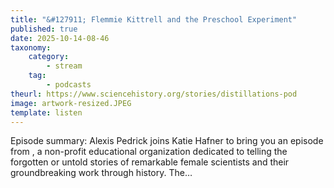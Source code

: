 ```yaml
---
title: "&#127911; Flemmie Kittrell and the Preschool Experiment"
published: true
date: 2025-10-14-08-46
taxonomy:
    category:
        - stream
    tag:
        - podcasts
theurl: https://www.sciencehistory.org/stories/distillations-pod
image: artwork-resized.JPEG
template: listen
---
```


Episode summary: Alexis Pedrick joins Katie Hafner to bring you an episode from , a non-profit educational organization dedicated to telling the forgotten or untold stories of remarkable female scientists and their groundbreaking work through history. The&hellip;

